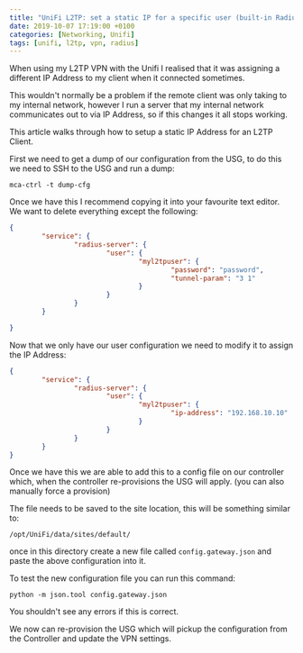```yaml
---
title: "UniFi L2TP: set a static IP for a specific user (built-in Radius Server)"
date: 2019-10-07 17:19:00 +0100
categories: [Networking, Unifi]
tags: [unifi, l2tp, vpn, radius]
---
```


When using my L2TP VPN with the Unifi I realised that it was assigning a different IP Address to my client when it connected sometimes.

This wouldn't normally be a problem if the remote client was only taking to my internal network, however I run a server that my internal network communicates out to via IP Address, so if this changes it all stops working.

This article walks through how to setup a static IP Address for an L2TP Client.

<!--more-->

First we need to get a dump of our configuration from the USG, to do this we need to SSH to the USG and run a dump:

```shell
mca-ctrl -t dump-cfg
```

Once we have this I recommend copying it into your favourite text editor. We want to delete everything except the following:

```json
{
        "service": {
                "radius-server": {
                        "user": {
                                "myl2tpuser": {
                                        "password": "password",
                                        "tunnel-param": "3 1"
                                }
                        }
                }
        }

}
```

Now that we only have our user configuration we need to modify it to assign the IP Address:

```json
{
        "service": {
                "radius-server": {
                        "user": {
                                "myl2tpuser": {
                                        "ip-address": "192.168.10.10"
                                }
                        }
                }
        }
}
```

Once we have this we are able to add this to a config file on our controller which, when the controller re-provisions the USG will apply. (you can also manually force a provision)

The file needs to be saved to the site location, this will be something similar to:

```
/opt/UniFi/data/sites/default/
```

once in this directory create a new file called `config.gateway.json` and paste the above configuration into it.

To test the new configuration file you can run this command:

```
python -m json.tool config.gateway.json
```

You shouldn't see any errors if this is correct.

We now can re-provision the USG which will pickup the configuration from the Controller and update the VPN settings.
